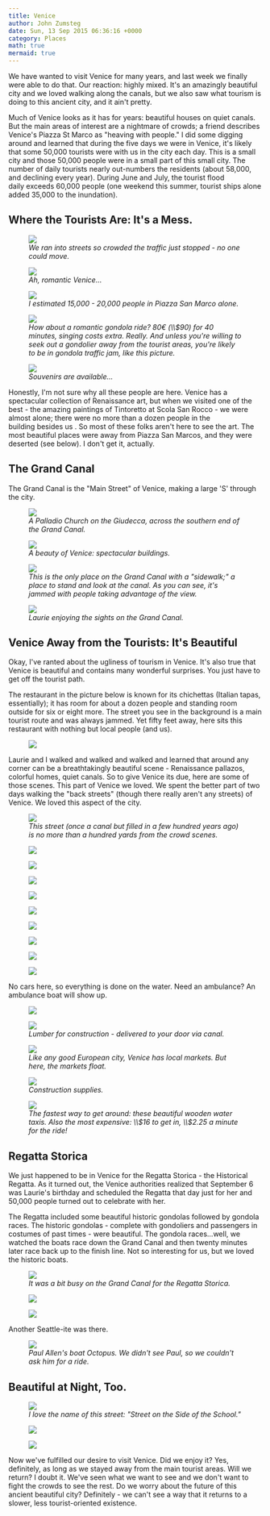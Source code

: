 ```yaml
---
title: Venice
author: John Zumsteg
date: Sun, 13 Sep 2015 06:36:16 +0000
category: Places
math: true
mermaid: true
---
```

We have wanted to visit Venice for many years, and last week we finally were able to do that. Our reaction: highly mixed. It's an amazingly beautiful city and we loved walking along the canals, but we also saw what tourism is doing to this ancient city, and it ain't pretty.

Much of Venice looks as it has for years: beautiful houses on quiet canals. But the main areas of interest are a nightmare of crowds; a friend describes Venice's Piazza St Marco as "heaving with people." I did some digging around and learned that during the five days we were in Venice, it's likely that some 50,000 tourists were with us in the city each day. This is a small city and those 50,000 people were in a small part of this small city. The number of daily tourists nearly out-numbers the residents (about 58,000, and declining every year). During June and July, the tourist flood daily exceeds 60,000 people (one weekend this summer, tourist ships alone added 35,000 to the inundation).
<h2>Where the Tourists Are: It's a Mess.</h2>
<figure>
	<img src="{{site.url}}/assets/images/2015/09/Venice-crowds-1.jpg"/>
	<figcaption><em>We ran into streets so crowded the traffic just stopped - no one could move.</em></figcaption>
</figure>



<figure>
	<img src="{{site.url}}/assets/images/2015/09/Venice-crowds-2.jpg"/>
	<figcaption><em>Ah, romantic Venice...</em></figcaption>
</figure>



<figure>
	<img src="{{site.url}}/assets/images/2015/09/Venice-crowds-3.jpg"/>
	<figcaption><em>I estimated 15,000 - 20,000 people in Piazza San Marco alone.</em></figcaption>
</figure>



<figure>
	<img src="{{site.url}}/assets/images/2015/09/Venice-crowds-4.jpg"/>
	<figcaption><em>How about a romantic gondola ride? 80€ (\\$90) for 40 minutes, singing costs extra. Really. And unless you're willing to seek out a gondolier away from the tourist areas, you're likely to be in gondola traffic jam, like this picture.</em></figcaption>
</figure>



<figure>
	<img src="{{site.url}}/assets/images/2015/09/DSC09113.jpg"/>
	<figcaption><em>Souvenirs are available...</em></figcaption>
</figure>



Honestly, I'm not sure why all these people are here. Venice has a spectacular collection of Renaissance art, but when we visited one of the best - the amazing paintings of Tintoretto at Scola San Rocco - we were almost alone; there were no more than a dozen people in the building besides us . So most of these folks aren't here to see the art. The most beautiful places were away from Piazza San Marcos, and they were deserted (see below). I don't get it, actually.
<h2>The Grand Canal</h2>
The Grand Canal is the "Main Street" of Venice, making a large 'S' through the city.

<figure>
	<img src="{{site.url}}/assets/images/2015/09/DSC08913.jpg"/>
	<figcaption><em>A Palladio Church on the Giudecca, across the southern end of the Grand Canal.</em></figcaption>
</figure>



<figure>
	<img src="{{site.url}}/assets/images/2015/09/DSC08926.jpg"/>
	<figcaption><em>A beauty of Venice: spectacular buildings.</em></figcaption>
</figure>



<figure>
	<img src="{{site.url}}/assets/images/2015/09/DSC08879.jpg"/>
	<figcaption><em>This is the only place on the Grand Canal with a "sidewalk;" a place to stand and look at the canal. As you can see, it's jammed with people taking advantage of the view.</em></figcaption>
</figure>



<figure>
	<img src="{{site.url}}/assets/images/2015/09/DSC08872.jpg"/>
	<figcaption><em>Laurie enjoying the sights on the Grand Canal.</em></figcaption>
</figure>


<h2>Venice Away from the Tourists: It's Beautiful</h2>
Okay, I've ranted about the ugliness of tourism in Venice. It's also true that Venice is beautiful and contains many wonderful surprises. You just have to get off the tourist path.

The restaurant in the picture below is known for its chichettas (Italian tapas, essentially); it has room for about a dozen people and standing room outside for six or eight more. The street you see in the background is a main tourist route and was always jammed. Yet fifty feet away, here sits this restaurant with nothing but local people (and us).

<figure>
	<img src="{{site.url}}/assets/images/2015/09/DSC09115.jpg"/>
	<figcaption></figcaption>
</figure>



Laurie and I walked and walked and walked and learned that around any corner can be a breathtakingly beautiful scene - Renaissance pallazos, colorful homes, quiet canals. So to give Venice its due, here are some of those scenes. This part of Venice we loved.
We spent the better part of two days walking the "back streets" (though there really aren't any streets) of Venice. We loved this aspect of the city.

<figure>
	<img src="{{site.url}}/assets/images/2015/09/DSC08984.jpg"/>
	<figcaption><em>This street (once a canal but filled in a few hundred years ago) is no more than a hundred yards from the crowd scenes.</em></figcaption>
</figure>



<figure>
	<img src="{{site.url}}/assets/images/2015/09/DSC09111.jpg"/>
	<figcaption></figcaption>
</figure>

 <figure>
	<img src="{{site.url}}/assets/images/2015/09/DSC09022.jpg"/>
	<figcaption></figcaption>
</figure>

 <figure>
	<img src="{{site.url}}/assets/images/2015/09/DSC09003.jpg"/>
	<figcaption></figcaption>
</figure>

 <figure>
	<img src="{{site.url}}/assets/images/2015/09/DSC08999.jpg"/>
	<figcaption></figcaption>
</figure>

 <figure>
	<img src="{{site.url}}/assets/images/2015/09/DSC08972.jpg"/>
	<figcaption></figcaption>
</figure>

 <figure>
	<img src="{{site.url}}/assets/images/2015/09/DSC08900.jpg"/>
	<figcaption></figcaption>
</figure>

 <figure>
	<img src="{{site.url}}/assets/images/2015/09/DSC08862.jpg"/>
	<figcaption></figcaption>
</figure>

 <figure>
	<img src="{{site.url}}/assets/images/2015/09/DSC08851.jpg"/>
	<figcaption></figcaption>
</figure>

 <figure>
	<img src="{{site.url}}/assets/images/2015/09/DSC08850.jpg"/>
	<figcaption></figcaption>
</figure>



No cars here, so everything is done on the water. Need an ambulance? An ambulance boat will show up.

<figure>
	<img src="{{site.url}}/assets/images/2015/09/DSC09018.jpg"/>
	<figcaption></figcaption>
</figure>



<figure>
	<img src="{{site.url}}/assets/images/2015/09/DSC09107.jpg"/>
	<figcaption><em>Lumber for construction - delivered to your door via canal.</em></figcaption>
</figure>



<figure>
	<img src="{{site.url}}/assets/images/2015/09/DSC08969.jpg"/>
	<figcaption><em>Like any good European city, Venice has local markets. But here, the markets float.</em></figcaption>
</figure>



<figure>
	<img src="{{site.url}}/assets/images/2015/09/DSC08970.jpg"/>
	<figcaption><em>Construction supplies.</em></figcaption>
</figure>



<figure>
	<img src="{{site.url}}/assets/images/2015/09/DSC08875.jpg"/>
	<figcaption><em>The fastest way to get around: these beautiful wooden water taxis. Also the most expensive: \\$16 to get in, \\$2.25 a minute for the ride!</em></figcaption>
</figure>


<h2>Regatta Storica</h2>
We just happened to be in Venice for the Regatta Storica - the Historical Regatta. As it turned out, the Venice authorities realized that September 6 was Laurie's birthday and scheduled the Regatta that day just for her and 50,000 people turned out to celebrate with her.

The Regatta included some beautiful historic gondolas followed by gondola races. The historic gondolas - complete with gondoliers and passengers in costumes of past times - were beautiful. The gondola races...well, we watched the boats race down the Grand Canal and then twenty minutes later race back up to the finish line. Not so interesting for us, but we loved the historic boats.

<figure>
	<img src="{{site.url}}/assets/images/2015/09/DSC08894.jpg"/>
	<figcaption><em>It was a bit busy on the Grand Canal for the Regatta Storica.</em></figcaption>
</figure>



<figure>
	<img src="{{site.url}}/assets/images/2015/09/DSC08910.jpg"/>
	<figcaption></figcaption>
</figure>

 <figure>
	<img src="{{site.url}}/assets/images/2015/09/DSC08892.jpg"/>
	<figcaption></figcaption>
</figure>



Another Seattle-ite was there.

<figure>
	<img src="{{site.url}}/assets/images/2015/09/DSC08993.jpg"/>
	<figcaption><em>Paul Allen's boat Octopus. We didn't see Paul, so we couldn't ask him for a ride.</em></figcaption>
</figure>


<h2>Beautiful at Night, Too.</h2>
<figure>
	<img src="{{site.url}}/assets/images/2015/09/DSC09046.jpg"/>
	<figcaption><em>I love the name of this street: "Street on the Side of the School."</em></figcaption>
</figure>



<figure>
	<img src="{{site.url}}/assets/images/2015/09/DSC09043.jpg"/>
	<figcaption></figcaption>
</figure>

 <figure>
	<img src="{{site.url}}/assets/images/2015/09/DSC09067.jpg"/>
	<figcaption></figcaption>
</figure>



Now we've fulfilled our desire to visit Venice. Did we enjoy it? Yes, definitely, as long as we stayed away from the main tourist areas. Will we return? I doubt it. We've seen what we want to see and we don't want to fight the crowds to see the rest. Do we worry about the future of this ancient beautiful city? Definitely - we can't see a way that it returns to a slower, less tourist-oriented existence.

&nbsp;

&nbsp;

&nbsp;
